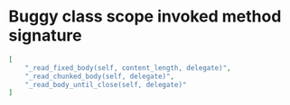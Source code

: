 # Buggy class scope invoked method signature

```json
[
    "_read_fixed_body(self, content_length, delegate)",
    "_read_chunked_body(self, delegate)",
    "_read_body_until_close(self, delegate)"
]
```
